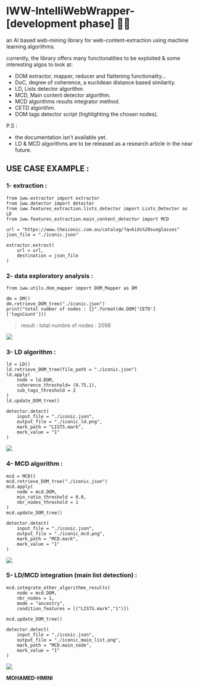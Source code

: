# IWW-IntelliWebWrapper- [development phase] 🖖🐼

an AI based web-mining library for web-content-extraction using machine learning algorithms.

currently, the library offers many functionalities to be exploited & some interesting algos to look at:

  - DOM extractor, mapper, reducer and flattening functionality...
  - DoC, degree of coherence, a euclidean distance based similarity.
  - LD, Lists detector algorithm.
  - MCD, Main content detector algorithm.
  - MCD algorithms results integrator method.
  - CETD algorithm.
  - DOM tags detector script (highlighting the chosen nodes).

P.S : 
   - the documentation isn't available yet.
   - LD & MCD algorithms are to be released as a research article in the near future.

## USE CASE EXAMPLE :

### 1- extraction :

```
from iww.extractor import extractor
from iww.detector import detector
from iww.features_extraction.lists_detector import Lists_Detector as LD
from iww.features_extraction.main_content_detector import MCD
```

```
url = "https://www.theiconic.com.au/catalog/?q=kids%20sunglasses"
json_file = "./iconic.json"

extractor.extract(
    url = url, 
    destination = json_file
)
```

### 2- data exploratory analysis :

```
from iww.utils.dom_mapper import DOM_Mapper as DM

dm = DM()
dm.retrieve_DOM_tree("./iconic.json")
print("total number of nodes : {}".format(dm.DOM['CETD']['tagsCount']))
```
> result : total numbre of nodes : 2098

![](/test/webpage.PNG)


### 3- LD algorithm :

```
ld = LD()
ld.retrieve_DOM_tree(file_path = "./iconic.json")
ld.apply(
    node = ld.DOM, 
    coherence_threshold= (0.75,1), 
    sub_tags_threshold = 2
)
ld.update_DOM_tree()
```

```
detector.detect(
    input_file = "./iconic.json", 
    output_file = "./iconic_ld.png",
    mark_path = "LISTS.mark", 
    mark_value = "1"
)
```

![](/test/ld.png)

### 4- MCD algorithm :

```
mcd = MCD()
mcd.retrieve_DOM_tree("./iconic.json")
mcd.apply(
    node = mcd.DOM, 
    min_ratio_threshold = 0.0, 
    nbr_nodes_threshold = 1
)
mcd.update_DOM_tree()
```

```
detector.detect(
    input_file = "./iconic.json", 
    output_file = "./iconic_mcd.png",
    mark_path = "MCD.mark", 
    mark_value = "1"
)
```

![](/test/mcd.png)

### 5- LD/MCD integration (main list detection) :

```
mcd.integrate_other_algorithms_results(
    node = mcd.DOM, 
    nbr_nodes = 1,
    mode = "ancestry", 
    condition_features = [("LISTS.mark","1")])

mcd.update_DOM_tree()
```

```
detector.detect(
    input_file = "./iconic.json", 
    output_file = "./iconic_main_list.png",
    mark_path = "MCD.main_node", 
    mark_value = "1"
)
```

![](/test/main_list.png)


**MOHAMED-HMINI**
